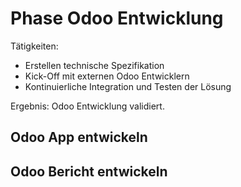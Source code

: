 # Phase Odoo Entwicklung

Tätigkeiten:

* Erstellen technische Spezifikation
* Kick-Off mit externen Odoo Entwicklern
* Kontinuierliche Integration und Testen der Lösung

Ergebnis: Odoo Entwicklung validiert.

## Odoo App entwickeln

## Odoo Bericht entwickeln
